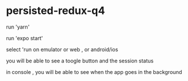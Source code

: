 # persisted-redux-q4

run 'yarn'

run 'expo start'

select 'run on emulator or web , or android/ios

you will be able to see a toogle button and the session status 

in console , you will be able to see when the app goes in the background

